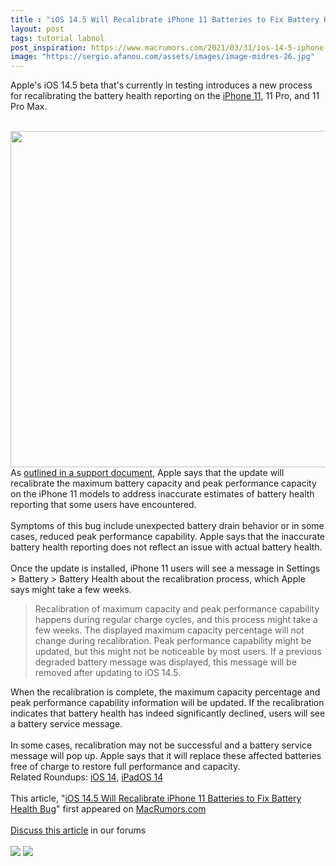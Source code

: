 ```yaml
---
title : "iOS 14.5 Will Recalibrate iPhone 11 Batteries to Fix Battery Health Bug"
layout: post
tags: tutorial labnol
post_inspiration: https://www.macrumors.com/2021/03/31/ios-14-5-iphone-11-battery-recalibration/
image: "https://sergio.afanou.com/assets/images/image-midres-26.jpg"
---
```


Apple's iOS 14.5 beta that's currently in testing introduces a new process for recalibrating the battery health reporting on the <a href="https://www.macrumors.com/roundup/iphone-11/">iPhone 11</a>, 11 Pro, and 11 Pro Max.
<br/>

<br/>
<img src="https://images.macrumors.com/article-new/2021/03/battery-health-recalibration.jpg" alt="" width="956" height="538" class="aligncenter size-full wp-image-791775" />
<br/>
As <a href="https://support.apple.com/en-us/HT212247">outlined in a support document</a>, Apple says that the update will recalibrate the maximum battery capacity and peak performance capacity on the &zwnj;iPhone 11&zwnj; models to address inaccurate estimates of battery health reporting that some users have encountered.
<br/>

<br/>
Symptoms of this bug include unexpected battery drain behavior or in some cases, reduced peak performance capability. Apple says that the inaccurate battery health reporting does not reflect an issue with actual battery health.
<br/>

<br/>
Once the update is installed, &zwnj;iPhone 11&zwnj; users will see a message in Settings > Battery > Battery Health about the recalibration process, which Apple says might take a few weeks.<blockquote>Recalibration of maximum capacity and peak performance capability happens during regular charge cycles, and this process might take a few weeks. The displayed maximum capacity percentage will not change during recalibration. Peak performance capability might be updated, but this might not be noticeable by most users. If a previous degraded battery message was displayed, this message will be removed after updating to iOS 14.5.</blockquote>When the recalibration is complete, the maximum capacity percentage and peak performance capability information will be updated. If the recalibration indicates that battery health has indeed significantly declined, users will see a battery service message.
<br/>

<br/>
In some cases, recalibration may not be successful and a battery service message will pop up. Apple says that it will replace these affected batteries free of charge to restore full performance and capacity.<div class="linkback">Related Roundups: <a href="https://www.macrumors.com/roundup/ios-14/">iOS 14</a>, <a href="https://www.macrumors.com/roundup/ipados-14/">iPadOS 14</a></div><br/>This article, &quot;<a href="https://www.macrumors.com/2021/03/31/ios-14-5-iphone-11-battery-recalibration/">iOS 14.5 Will Recalibrate iPhone 11 Batteries to Fix Battery Health Bug</a>&quot; first appeared on <a href="https://www.macrumors.com">MacRumors.com</a><br/><br/><a href="https://forums.macrumors.com/threads/ios-14-5-will-recalibrate-iphone-11-batteries-to-fix-battery-health-bug.2290226/">Discuss this article</a> in our forums<br/><br/><div class="feedflare">
<a href="http://feeds.macrumors.com/~ff/MacRumors-All?a=furnWn4zgaw:GLWctiukkSk:6W8y8wAjSf4"><img src="http://feeds.feedburner.com/~ff/MacRumors-All?d=6W8y8wAjSf4" border="0"></img></a> <a href="http://feeds.macrumors.com/~ff/MacRumors-All?a=furnWn4zgaw:GLWctiukkSk:qj6IDK7rITs"><img src="http://feeds.feedburner.com/~ff/MacRumors-All?d=qj6IDK7rITs" border="0"></img></a>
</div><img src="http://feeds.feedburner.com/~r/MacRumors-All/~4/furnWn4zgaw" height="1" width="1" alt=""/>